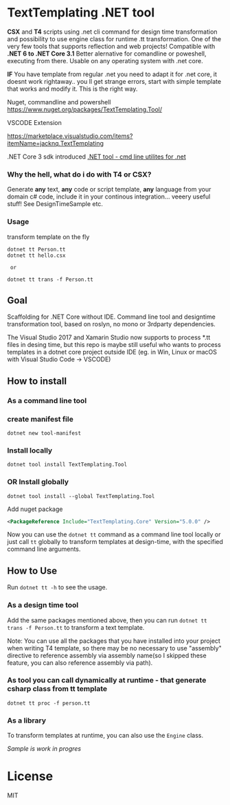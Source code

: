 # TextTemplating .NET tool


 **CSX** and **T4** scripts using .net cli command for design time  transformation and possibility to use engine class for runtime .tt transformation.
One of the very few tools that supports reflection and web projects!
Compatible with **.NET 6 to .NET Core 3.1**
Better alernative for comandline or poweshell, executing from there. Usable on any operating system with .net core.

**IF** You have template from regular .net you need to adapt it for .net core, it doesnt work rightaway.. you ll get strange errors, start with simple template that works and modify it. This is the right way.

Nuget, commandline and powershell
https://www.nuget.org/packages/TextTemplating.Tool/

VSCODE Extension

https://marketplace.visualstudio.com/items?itemName=jacknq.TextTemplating

.NET Core 3 sdk introduced [.NET tool - cmd line utilites for .net](https://docs.microsoft.com/en-us/dotnet/core/tools/global-tools)


### Why the hell, what do i do with T4 or CSX?
Generate **any** text, **any** code or script template, **any** language from your domain c# code, include it in your continous integration... veeery useful stuff! See DesignTimeSample etc.

### Usage 
transform template on the fly
```
dotnet tt Person.tt
dotnet tt hello.csx

 or 
 
dotnet tt trans -f Person.tt
```

## Goal
Scaffolding for .NET Core without IDE.
Command line tool and designtime transformation tool,
based on roslyn, no mono or 3rdparty dependencies.


The Visual Studio 2017 and Xamarin Studio now supports to process *.tt files in desing time, but this repo is maybe still useful who wants to process templates in a dotnet core  project outside IDE (eg. in Win, Linux or macOS with Visual Studio Code -> VSCODE)

## How to install

### As a command line tool
### create manifest file
```
dotnet new tool-manifest
```
### Install locally
```
dotnet tool install TextTemplating.Tool
```

### OR Install globally 
```
dotnet tool install --global TextTemplating.Tool
```
Add nuget package
```xml
<PackageReference Include="TextTemplating.Core" Version="5.0.0" /> 
```
Now you can use the `dotnet tt` command as a command line tool locally or just call `tt` globally to transform templates at design-time, with the specified command line arguments.
## How to Use
Run `dotnet tt -h` to see the usage.


### As a design time tool
Add the same packages mentioned above, then you can run `dotnet tt trans -f Person.tt` to transform a text template.

Note: You can use all the packages that you have installed into your project when writing T4 template, so there may be no necessary to use "assembly" directive to reference assembly via assembly name(so I skipped these feature, you can also reference assembly via path).

### As tool you can call dynamically at runtime - that generate csharp class from tt template 
```
dotnet tt proc -f person.tt 
```

### As a library
To transform templates at runtime, you can also use the `Engine` class.

*Sample is work in progres*


# License
MIT
